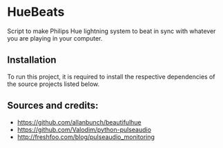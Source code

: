 # HueBeats
Script to make Philips Hue lightning system to beat in sync with whatever you are playing in your computer.

## Installation
To run this project, it is required to install the respective dependencies of the source projects listed below.

## Sources and credits:
- https://github.com/allanbunch/beautifulhue
- https://github.com/Valodim/python-pulseaudio
- http://freshfoo.com/blog/pulseaudio_monitoring


